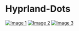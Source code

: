 # Hyprland-Dots
[![Image 1](./1.png)](#features)
[![Image 2](./2.png)](#features)
[![Image 3](./3.png)](#features)

